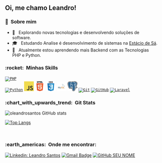 
## Oi, me chamo <strong>Leandro!</strong>

### :man: &nbsp;Sobre mim

- 🤔 &nbsp; Explorando novas tecnologias e desenvolvendo soluções de software.
- 🎓 &nbsp; Estudando Analise é desenvolvimento de sistemas na <a href="https://estacio.br"/>Estácio de Sá</a>.
- 🌱 &nbsp; Atualmente estou aprendendo mais Backend com as Tecnologias PHP e Python.

<h3> :rocket: &nbsp;Minhas Skills </h3>

[<code><img height="32" src="https://github.com/yurijserrano/Github-Profile-Readme-Logos/blob/master/programming%20languages/php.png" alt="PHP"/>
</code>](https://www.php.net/)
[<code><img height="32" src="https://github.com/yurijserrano/Github-Profile-Readme-Logos/blob/master/programming%20languages/python.svg" alt="Python"/></code>](https://www.python.org/)
[<code><img height="32" src="https://raw.githubusercontent.com/github/explore/80688e429a7d4ef2fca1e82350fe8e3517d3494d/topics/javascript/javascript.png" alt="Javascript"/></code>](https://developer.mozilla.org/en-US/docs/Web/JavaScript/Guide)
[<code><img height="32" src="https://raw.githubusercontent.com/github/explore/80688e429a7d4ef2fca1e82350fe8e3517d3494d/topics/html/html.png" alt="HTML5"/></code>]()
[<code><img height="32" src="https://raw.githubusercontent.com/github/explore/80688e429a7d4ef2fca1e82350fe8e3517d3494d/topics/css/css.png" alt="CSS"/></code>]()
[<code><img height="32" src="https://raw.githubusercontent.com/github/explore/80688e429a7d4ef2fca1e82350fe8e3517d3494d/topics/mysql/mysql.png" alt="MySQL"/></code>]()
[<code><img height="32" src="https://raw.githubusercontent.com/github/explore/80688e429a7d4ef2fca1e82350fe8e3517d3494d/topics/postgresql/postgresql.png" alt="PostegreSQL"/></code>]()
[<code><img height="32" src="https://git-scm.com/images/logos/downloads/Git-Icon-1788C.png" alt="Git"/></code>]()
[<code><img height="32" src="https://github.githubassets.com/images/modules/logos_page/GitHub-Mark.png" alt="GitHub"/></code>]()
[<code><img height="32" src="https://upload.wikimedia.org/wikipedia/commons/thumb/9/9a/Laravel.svg/1200px-Laravel.svg.png" alt="Laravel"/></code>
<br/>]()




<h3> :chart_with_upwards_trend: &nbsp;Git Stats</h3>

![oleandrosantos GitHub stats](https://github-readme-stats.vercel.app/api?username=oleandrosantos&count_private=true&theme=dracula)

[![Top Langs](https://github-readme-stats.vercel.app/api/top-langs/?username=oleandrosantos&theme=dracula)](https://github.com/oleandrosantos/github-readme-stats)

</a>

<br/>

<h3> :earth_americas: &nbsp;Onde me encontrar: </h3> 

[![Linkedin: Leandro Santos](https://img.shields.io/badge/-oleandrosantos-blue?style=flat-square&logo=Linkedin&logoColor=white&link=https://www.linkedin.com/in/oleandrosantos/)](https://www.linkedin.com/in/oleandrosantos/)
[![Gmail Badge](https://img.shields.io/badge/-GMAIL-006bed?style=flat-square&logo=Gmail&logoColor=white&link=mailto:leandrooliveira574@gmail.com)](mailto:leandrooliveira574@gmail.com)
[![GitHub SEU NOME]( https://img.shields.io/github/followers/oleandrosantos?label=follow&style=social)](https://github.com/oleandrosantos/)
